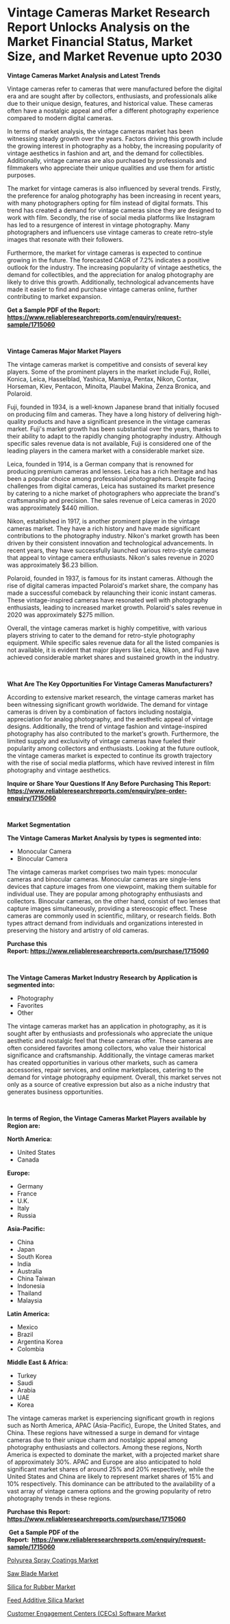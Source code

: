 <p><h1>Vintage Cameras Market Research Report Unlocks Analysis on the Market Financial Status, Market Size, and Market Revenue upto 2030</h1></p><p><strong>Vintage Cameras Market Analysis and Latest Trends</strong></p>
<p><p>Vintage cameras refer to cameras that were manufactured before the digital era and are sought after by collectors, enthusiasts, and professionals alike due to their unique design, features, and historical value. These cameras often have a nostalgic appeal and offer a different photography experience compared to modern digital cameras.</p><p>In terms of market analysis, the vintage cameras market has been witnessing steady growth over the years. Factors driving this growth include the growing interest in photography as a hobby, the increasing popularity of vintage aesthetics in fashion and art, and the demand for collectibles. Additionally, vintage cameras are also purchased by professionals and filmmakers who appreciate their unique qualities and use them for artistic purposes.</p><p>The market for vintage cameras is also influenced by several trends. Firstly, the preference for analog photography has been increasing in recent years, with many photographers opting for film instead of digital formats. This trend has created a demand for vintage cameras since they are designed to work with film. Secondly, the rise of social media platforms like Instagram has led to a resurgence of interest in vintage photography. Many photographers and influencers use vintage cameras to create retro-style images that resonate with their followers.</p><p>Furthermore, the market for vintage cameras is expected to continue growing in the future. The forecasted CAGR of 7.2% indicates a positive outlook for the industry. The increasing popularity of vintage aesthetics, the demand for collectibles, and the appreciation for analog photography are likely to drive this growth. Additionally, technological advancements have made it easier to find and purchase vintage cameras online, further contributing to market expansion.</p></p>
<p><strong>Get a Sample PDF of the Report:&nbsp; <a href="https://www.reliableresearchreports.com/enquiry/request-sample/1715060">https://www.reliableresearchreports.com/enquiry/request-sample/1715060</a></strong></p>
<p>&nbsp;</p>
<p><strong>Vintage Cameras Major Market Players</strong></p>
<p><p>The vintage cameras market is competitive and consists of several key players. Some of the prominent players in the market include Fuji, Rollei, Konica, Leica, Hasselblad, Yashica, Mamiya, Pentax, Nikon, Contax, Horseman, Kiev, Pentacon, Minolta, Plaubel Makina, Zenza Bronica, and Polaroid.</p><p>Fuji, founded in 1934, is a well-known Japanese brand that initially focused on producing film and cameras. They have a long history of delivering high-quality products and have a significant presence in the vintage cameras market. Fuji's market growth has been substantial over the years, thanks to their ability to adapt to the rapidly changing photography industry. Although specific sales revenue data is not available, Fuji is considered one of the leading players in the camera market with a considerable market size.</p><p>Leica, founded in 1914, is a German company that is renowned for producing premium cameras and lenses. Leica has a rich heritage and has been a popular choice among professional photographers. Despite facing challenges from digital cameras, Leica has sustained its market presence by catering to a niche market of photographers who appreciate the brand's craftsmanship and precision. The sales revenue of Leica cameras in 2020 was approximately $440 million.</p><p>Nikon, established in 1917, is another prominent player in the vintage cameras market. They have a rich history and have made significant contributions to the photography industry. Nikon's market growth has been driven by their consistent innovation and technological advancements. In recent years, they have successfully launched various retro-style cameras that appeal to vintage camera enthusiasts. Nikon's sales revenue in 2020 was approximately $6.23 billion.</p><p>Polaroid, founded in 1937, is famous for its instant cameras. Although the rise of digital cameras impacted Polaroid's market share, the company has made a successful comeback by relaunching their iconic instant cameras. These vintage-inspired cameras have resonated well with photography enthusiasts, leading to increased market growth. Polaroid's sales revenue in 2020 was approximately $275 million.</p><p>Overall, the vintage cameras market is highly competitive, with various players striving to cater to the demand for retro-style photography equipment. While specific sales revenue data for all the listed companies is not available, it is evident that major players like Leica, Nikon, and Fuji have achieved considerable market shares and sustained growth in the industry.</p></p>
<p>&nbsp;</p>
<p><strong>What Are The Key Opportunities For Vintage Cameras Manufacturers?</strong></p>
<p><p>According to extensive market research, the vintage cameras market has been witnessing significant growth worldwide. The demand for vintage cameras is driven by a combination of factors including nostalgia, appreciation for analog photography, and the aesthetic appeal of vintage designs. Additionally, the trend of vintage fashion and vintage-inspired photography has also contributed to the market's growth. Furthermore, the limited supply and exclusivity of vintage cameras have fueled their popularity among collectors and enthusiasts. Looking at the future outlook, the vintage cameras market is expected to continue its growth trajectory with the rise of social media platforms, which have revived interest in film photography and vintage aesthetics.</p></p>
<p><strong>Inquire or Share Your Questions If Any Before Purchasing This Report: <a href="https://www.reliableresearchreports.com/enquiry/pre-order-enquiry/1715060">https://www.reliableresearchreports.com/enquiry/pre-order-enquiry/1715060</a></strong></p>
<p>&nbsp;</p>
<p><strong>Market Segmentation</strong></p>
<p><strong>The Vintage Cameras Market Analysis by types is segmented into:</strong></p>
<p><ul><li>Monocular Camera</li><li>Binocular Camera</li></ul></p>
<p><p>The vintage cameras market comprises two main types: monocular cameras and binocular cameras. Monocular cameras are single-lens devices that capture images from one viewpoint, making them suitable for individual use. They are popular among photography enthusiasts and collectors. Binocular cameras, on the other hand, consist of two lenses that capture images simultaneously, providing a stereoscopic effect. These cameras are commonly used in scientific, military, or research fields. Both types attract demand from individuals and organizations interested in preserving the history and artistry of old cameras.</p></p>
<p><strong>Purchase this Report:&nbsp;<a href="https://www.reliableresearchreports.com/purchase/1715060">https://www.reliableresearchreports.com/purchase/1715060</a></strong></p>
<p>&nbsp;</p>
<p><strong>The Vintage Cameras Market Industry Research by Application is segmented into:</strong></p>
<p><ul><li>Photography</li><li>Favorites</li><li>Other</li></ul></p>
<p><p>The vintage cameras market has an application in photography, as it is sought after by enthusiasts and professionals who appreciate the unique aesthetic and nostalgic feel that these cameras offer. These cameras are often considered favorites among collectors, who value their historical significance and craftsmanship. Additionally, the vintage cameras market has created opportunities in various other markets, such as camera accessories, repair services, and online marketplaces, catering to the demand for vintage photography equipment. Overall, this market serves not only as a source of creative expression but also as a niche industry that generates business opportunities.</p></p>
<p>&nbsp;</p>
<p><strong>In terms of Region, the Vintage Cameras Market Players available by Region are:</strong></p>
<p>
    <p> <strong> North America: </strong>
        <ul>
            <li>United States</li>
            <li>Canada</li>
        </ul>
        </p> 
    <p> <strong> Europe: </strong>
        <ul>
            <li>Germany</li>
            <li>France</li>
            <li>U.K.</li>
            <li>Italy</li>
            <li>Russia</li>
        </ul>
        </p> 
    <p> <strong> Asia-Pacific: </strong>
        <ul>
            <li>China</li>
            <li>Japan</li>
            <li>South Korea</li>
            <li>India</li>
            <li>Australia</li>
            <li>China Taiwan</li>
            <li>Indonesia</li>
            <li>Thailand</li>
            <li>Malaysia</li>
        </ul>
        </p> 
    <p> <strong> Latin America: </strong>
        <ul>
            <li>Mexico</li>
            <li>Brazil</li>
            <li>Argentina Korea</li>
            <li>Colombia</li>
        </ul>
        </p> 
    <p> <strong> Middle East & Africa: </strong>
        <ul>
            <li>Turkey</li>
            <li>Saudi</li>
            <li>Arabia</li>
            <li>UAE</li>
            <li>Korea</li>
        </ul>
    </p>
    </p>
<p><p>The vintage cameras market is experiencing significant growth in regions such as North America, APAC (Asia-Pacific), Europe, the United States, and China. These regions have witnessed a surge in demand for vintage cameras due to their unique charm and nostalgic appeal among photography enthusiasts and collectors. Among these regions, North America is expected to dominate the market, with a projected market share of approximately 30%. APAC and Europe are also anticipated to hold significant market shares of around 25% and 20% respectively, while the United States and China are likely to represent market shares of 15% and 10% respectively. This dominance can be attributed to the availability of a vast array of vintage camera options and the growing popularity of retro photography trends in these regions.</p></p>
<p><strong>Purchase this Report: <a href="https://www.reliableresearchreports.com/purchase/1715060">https://www.reliableresearchreports.com/purchase/1715060</a></strong></p>
<p>&nbsp;<strong>Get a Sample PDF of the Report:&nbsp;&nbsp;<a href="https://www.reliableresearchreports.com/enquiry/request-sample/1715060">https://www.reliableresearchreports.com/enquiry/request-sample/1715060</a></strong></p>
<p><strong></strong></p>
<p><p><a href="https://www.linkedin.com/pulse/polyurea-spray-coatings-market-insights-players-forecast-aosdf/">Polyurea Spray Coatings Market</a></p><p><a href="https://github.com/Chiragrp22/Market-Research-Report-List-1/blob/main/saw-blade-market.md">Saw Blade Market</a></p><p><a href="https://medium.com/@nayelibosco/silica-for-rubber-market-report-reveals-the-latest-trends-and-growth-opportunities-of-this-market-e1172e44e4f5">Silica for Rubber Market</a></p><p><a href="https://medium.com/@josueherzog/feed-additive-silica-market-furnishes-information-on-market-share-market-trends-and-market-growth-aa1db6d0946f">Feed Additive Silica Market</a></p><p><a href="https://github.com/ChiragRP21/Market-Research-Report-List-1/blob/main/customer-engagement-centers-cecs-software-market.md">Customer Engagement Centers (CECs) Software Market</a></p></p>